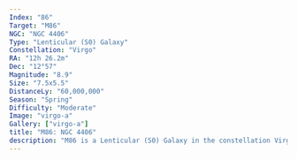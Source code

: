 ```yaml
---
Index: "86"
Target: "M86"
NGC: "NGC 4406"
Type: "Lenticular (S0) Galaxy"
Constellation: "Virgo"
RA: "12h 26.2m"
Dec: "12°57"
Magnitude: "8.9"
Size: "7.5x5.5"
DistanceLy: "60,000,000"
Season: "Spring"
Difficulty: "Moderate"
Image: "virgo-a"
Gallery: ["virgo-a"]
title: "M86: NGC 4406"
description: "M86 is a Lenticular (S0) Galaxy in the constellation Virgo."
---
```


